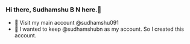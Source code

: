 ### Hi there, Sudhamshu B N here.👋
- 🔭 Visit my main account @sudhamshu091
- 🌱 I wanted to keep @sudhamshubn as my account. So I created this account.

